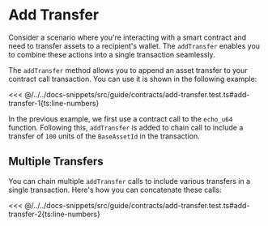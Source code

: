 # Add Transfer

Consider a scenario where you're interacting with a smart contract and need to transfer assets to a recipient's wallet. The `addTransfer` enables you to combine these actions into a single transaction seamlessly.

The `addTransfer` method allows you to append an asset transfer to your contract call transaction. You can use it is shown in the following example:

<<< @/../../docs-snippets/src/guide/contracts/add-transfer.test.ts#add-transfer-1{ts:line-numbers}

In the previous example, we first use a contract call to the `echo_u64` function. Following this, `addTransfer` is added to chain call to include a transfer of `100` units of the `BaseAssetId` in the transaction.

## Multiple Transfers

You can chain multiple `addTransfer` calls to include various transfers in a single transaction. Here's how you can concatenate these calls:

<<< @/../../docs-snippets/src/guide/contracts/add-transfer.test.ts#add-transfer-2{ts:line-numbers}
